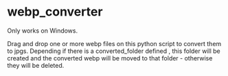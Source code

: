 # webp_converter

Only works on Windows.

Drag and drop one or more webp files on this python script to convert them to jpgs. Depending if there is a converted_folder defined , this folder will be created and the converted webp will be moved to that folder - otherwise they will be deleted.